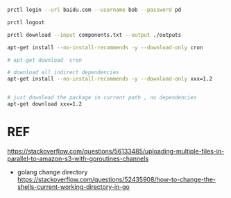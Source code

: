 

```bash

prctl login --url baidu.com --username bob --password pd
```

```bash
prctl logout

```


```bash
prctl download --input components.txt --output ./outputs 
```

```bash
apt-get install --no-install-recommends -y --download-only cron

# apt-get download  cron
```

```bash
# download all indirect dependencies
apt-get install --no-install-recommends -y --download-only xxx=1.2


# just download the package in current path , no dependencies
apt-get download xxx=1.2
```


# REF
https://stackoverflow.com/questions/56133485/uploading-multiple-files-in-parallel-to-amazon-s3-with-goroutines-channels

- golang change directory 
  https://stackoverflow.com/questions/52435908/how-to-change-the-shells-current-working-directory-in-go

  
